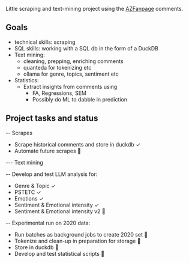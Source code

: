 Little scraping and text-mining project using the [AZFanpage](https://www.azfanpage.nl/) comments.

## Goals

- technical skills: scraping
- SQL skills: working with a SQL db in the form of a DuckDB
- Text mining:
	- cleaning, prepping, enriching comments
	- quanteda for tokenizing etc
	- ollama for genre, topics, sentiment etc
- Statistics:
	- Extract insights from comments using
		- FA, Regressions, SEM
		- Possibly do ML to dabble in prediction

## Project tasks and status

-- Scrapes
- Scrape historical comments and store in duckdb ✓
- Automate future scrapes 🛑

--- Text mining

-- Develop and test LLM analysis for:
- Genre & Topic ✓
- PSTETC ✓
- Emotions ✓
- Sentiment & Emotional intensity ✓
- Sentiment & Emotional intensity v2 🛑

-- Experimental run on 2020 data:
- Run batches as background jobs to create 2020 set 🛑
- Tokenize and clean-up in preparation for storage 🛑
- Store in duckdb 🛑
- Develop and test statistical scripts 🛑
